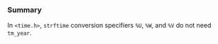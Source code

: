 ### Summary

In `<time.h>`, `strftime` conversion specifiers `%U`, `%W`, and `%V` do not need
`tm_year`.
